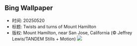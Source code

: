 ## Bing Wallpaper
- 时间: 20250520
- 标题: Twists and turns of Mount Hamilton
- 版权: Mount Hamilton, near San Jose, California (© Jeffrey Lewis/TANDEM Stills + Motion)
![](https://cn.bing.com/th?id=OHR.MountHamilton_EN-US3808058743_UHD.jpg&rf=LaDigue_UHD.jpg&pid=hp&w=3840&h=2160&rs=1&c=4)
